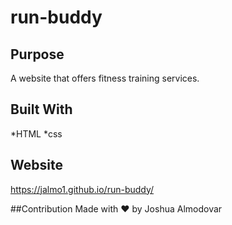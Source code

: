 # run-buddy

## Purpose
A website that offers fitness training services.

## Built With 
*HTML
*css

## Website 
https://jalmo1.github.io/run-buddy/

##Contribution
Made with ❤️ by Joshua Almodovar
